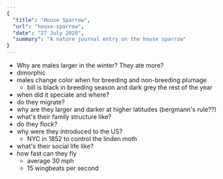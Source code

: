 ```yaml
---
{
  "title": "House Sparrow",
  "url": "house-sparrow",
  "date": "27 July 2020",
  "summary": "A nature journal entry on the house sparrow"
}
---
```

- Why are males larger in the winter? They ate more?
- dimorphic
- males change color when for breeding and non-breeding plumage
  - bill is black in breeding season and dark grey the rest of the year
- when did it speciate and where?
- do they migrate?
- why are they larger and darker at higher latitudes (bergmann's rule??)
- what's their family structure like?
- do they flock?
- why were they introduced to the US?
  - NYC in 1852 to control the linden moth
- what's their social life like?
- how fast can they fly
  - average 30 mph
  - 15 wingbeats per second